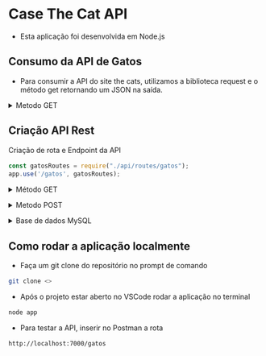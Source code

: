 # Case The Cat API
- Esta aplicação foi desenvolvida em Node.js

## Consumo da API de Gatos 
- Para consumir a API do site the cats, utilizamos a biblioteca request e o método get retornando um JSON na saída.
<details><summary>Metodo GET</summary>

```js
const request = require('request');
const hostname = 'https://api.thecatapi.com/';
const path = '/v1/breeds';
console.log(hostname + path)
request(`${hostname}${path}`, (err, res, body) => {
    console.log(body);
});

```
Saída 
```js
[
    {
        "weight": {
            "imperial": "7  -  10",
            "metric": "3 - 5"
        },
        "id": "abys",
        "name": "Abyssinian",
        "cfa_url": "http://cfa.org/Breeds/BreedsAB/Abyssinian.aspx",
        "vetstreet_url": "http://www.vetstreet.com/cats/abyssinian",
        "vcahospitals_url": "https://vcahospitals.com/know-your-pet/cat-breeds/abyssinian",
        "temperament": "Active, Energetic, Independent, Intelligent, Gentle",
        "origin": "Egypt",
        "country_codes": "EG",
        "country_code": "EG",
        "description": "The Abyssinian is easy to care for, and a joy to have in your home. They’re affectionate cats and love both people and other animals.",
        "life_span": "14 - 15",
        "indoor": 0,
        "lap": 1,
        "alt_names": "",
        "adaptability": 5,
        "affection_level": 5,
        "child_friendly": 3,
        "dog_friendly": 4,
        "energy_level": 5,
        "grooming": 1,
        "health_issues": 2,
        "intelligence": 5,
        "shedding_level": 2,
        "social_needs": 5,
        "stranger_friendly": 5,
        "vocalisation": 1,
        "experimental": 0,
        "hairless": 0,
        "natural": 1,
        "rare": 0,
        "rex": 0,
        "suppressed_tail": 0,
        "short_legs": 0,
        "wikipedia_url": "https://en.wikipedia.org/wiki/Abyssinian_(cat)",
        "hypoallergenic": 0,
        "reference_image_id": "0XYvRd7oD",
        "image": {
            "id": "0XYvRd7oD",
            "width": 1204,
            "height": 1445,
            "url": "https://cdn2.thecatapi.com/images/0XYvRd7oD.jpg"
        }
    },
```

</details><p></p>

## Criação API Rest



Criação de rota e Endpoint da API
```js
const gatosRoutes = require("./api/routes/gatos");
app.use('/gatos', gatosRoutes);
```
<details><summary>Método GET</summary>

- Para simular os dados na API, foi criada a base de dados com informações sobre os gatos retiradas do site.

```js
router.get('/', (req, res) => {
    gatosController.getAll(req, res);
    console.log(res.query);
}); 
```
Saída

<p align="center">
  <img <img src="/img/apigato.png">
</p>

</details><p></p>

<details><summary>Metodo POST</summary>

```js
router.post('/', (req, res) => {
    gatosController.create(req, res);
    console.log(res.body)
}); 
```
</details><p></p>

<details><summary>Base de dados MySQL</summary>
<p align="center">
  <img <img src="/img/bd.png">
</p>

</details><p></p>


## Como rodar a aplicação localmente

- Faça um git clone do repositório no prompt de comando

```sh
git clone <>
```

- Após o projeto estar aberto no VSCode rodar a aplicação no terminal 

```sh
node app
```

- Para testar a API, inserir no Postman a rota 

```sh
http://localhost:7000/gatos
```

